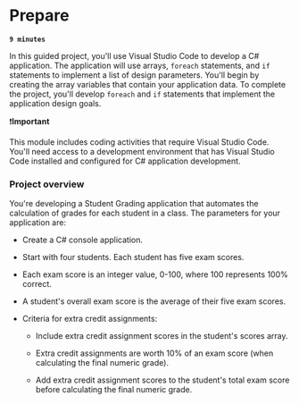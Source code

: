# Prepare

**`9 minutes`**

In this guided project, you'll use Visual Studio Code to develop a C# application. The application will use arrays, `foreach` statements, and `if` statements to implement a list of design parameters. You'll begin by creating the array variables that contain your application data. To complete the project, you'll develop `foreach` and `if` statements that implement the application design goals.

❗**Important**

This module includes coding activities that require Visual Studio Code. You'll need access to a development environment that has Visual Studio Code installed and configured for C# application development.

### Project overview

You're developing a Student Grading application that automates the calculation of grades for each student in a class. The parameters for your application are:

- Create a C# console application.

- Start with four students. Each student has five exam scores.

- Each exam score is an integer value, 0-100, where 100 represents 100% correct.

- A student's overall exam score is the average of their five exam scores.

- Criteria for extra credit assignments:

     - Include extra credit assignment scores in the student's scores array.
     
     - Extra credit assignments are worth 10% of an exam score (when calculating the final numeric grade).
     
     - Add extra credit assignment scores to the student's total exam score before calculating the final numeric grade.

